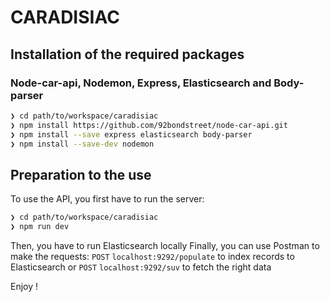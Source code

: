 # CARADISIAC

## Installation of the required packages

### Node-car-api, Nodemon, Express, Elasticsearch and Body-parser
```sh
❯ cd path/to/workspace/caradisiac
❯ npm install https://github.com/92bondstreet/node-car-api.git
❯ npm install --save express elasticsearch body-parser
❯ npm install --save-dev nodemon
```
## Preparation to the use

To use the API, you first have to run the server:
```sh
❯ cd path/to/workspace/caradisiac
❯ npm run dev
```
Then, you have to run Elasticsearch locally
Finally, you can use Postman to make the requests:
`POST` `localhost:9292/populate` to index records to Elasticsearch
  or
`POST` `localhost:9292/suv` to fetch the right data

Enjoy !

